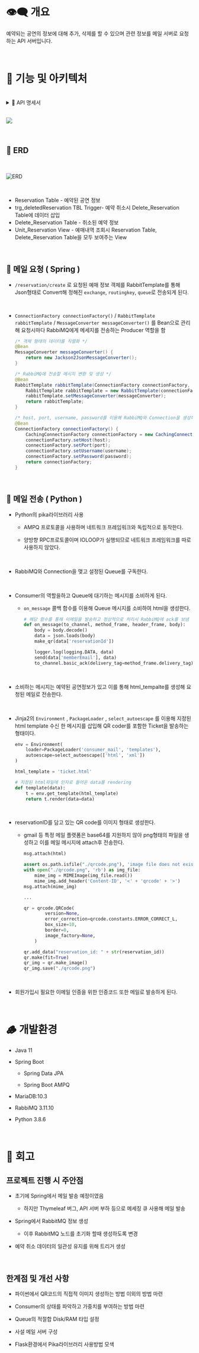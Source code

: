 # 👁️‍🗨️ 개요

예약되는 공연의 정보에 대해 추가, 삭제를 할 수 있으며 관련 정보를 메일 서버로 요청하는 API 서버입니다.

<br>

# 🌆 기능 및 아키텍처

<br>

<details>
<summary> 📝 API 명세서 </summary>
<div markdown="1">       

- [reservation](#reservation)
- [reservationList](#reservationList)
- [reservationInfo](#reservationInfo)
- [deleteReservation](#deleteReservation)


## reservation
결제한 공연의 예매 공연정보를 생성

<br>

### URL

- POST `/reservation/create`
- Headers
    - Authorization: login token

### 요청 예시

```json
{
    "performanceId": "PF132236",
    "performanceTitle": "오페라 유령3",
	"reservationTicketCount": 2,
	"reservationDate": "2023-01-15",
	"reservationTime": "18:30",
	"reservationPrice": 100000,
	"reservationPoster": "http://www.kopis.or.kr/upload/pfmPoster/PF_PF209894_230117_133614.gif",
    "memberEmail": "yn15@naver.com"
}
```

### 응답 예시

- ✅ 성공

    ```json
    {
        "code": 200,
        "description": "성공"
    }
    ```

<br>

- ⚠️ 실패
    
    ```json
    {
        "code": 500,
        "description": "Rabbitmq와 통신 할 수 없습니다."
    }
    ```

## reservationList
유저가 예매한 내역 목록을 조회

<br>

### URL

- GET `/reservation/lists`
- Headers
    - Authorization: login token


### 응답 예시

- ✅ 성공

    ```json
    {
        "code": 200,
        "description": "성공",
        "data": [
            {
                "reservationId": 17,
                "reservationTicketCount": 2,
                "performanceTitle": "오페라 유령2",
                "reservationDate": "2023-01-15",
                "reservationTime": "18:30",
                "reservationPrice": 100000,
                "reservationTotalPrice": 200000,
                "reservationPoster": "http://www.kopis.or.kr/upload/pfmPoster/PF_PF209894_230117_133614.gif",
                "reservationDeleted": "N",
                "reservationCreateAt": "2023-03-14T17:37:10"
            },...
        ]
    }
    ```

<br>

- 실패
    - ⚠️ 조회 데이터 없음
        ```json
        {
            "code": 202,
            "description": "예약 정보가 없습니다."
        }
        ```

## reservationInfo
예매 목록 중에서 선택한 예매 내역의 상세 정보 조회

<br>

### URL

- GET `/reservation/list/:rsv_id`
- Headers
    - Authorization: login token

### 응답 예시

- ✅ 성공

    ```json
    {
        "code": 200,
		"description": "성공",
        "data": {
            "reservationId": 1,
            "reservationTicketCount": 2,
            "performanceTitle": "오페라 유령",
            "reservationDate": "2023-01-15",
            "reservationTime": "18:30",
            "reservationPrice": 100000,
            "reservationTotalPrice": 200000,
            "reservationPoster": "http://www.kopis.or.kr/upload/pfmPoster/PF_PF209894_230117_133614.gif",
            "reservationDeleted": "N",
            "reservationCreateAt": "2023-02-28T11:27:57"
        }
    }
    ```

<br>

- 실패
    - ⚠️ 조회 데이터 없음
    ```json
    {
        "code": 202,
        "description": "예약 정보가 없습니다."
    }
    ```


## deleteReservation
상세 예매 내역에서 예매 취소 버튼을 통해 정보 삭제

<br>

### URL

- DELETE `/reservation/delete/:rsv_id`
- Headers
    - Authorization: login token

### 응답 예시

- ✅ 성공

    ```json
    {
        "code": 200,
        "description": "성공"
    }
    ```

</div>
</details>

<br>

![](https://user-images.githubusercontent.com/80504636/231212263-da43c169-c98e-4a56-92a4-edd3d87c7e2b.png)

<br>

## 💽 ERD

<br>

![ERD](https://user-images.githubusercontent.com/68692931/231386438-ec59c3f7-b69b-4af3-bf90-2b94826297e9.png)

<br>

- Reservation Table - 예약된 공연 정보
- trg_deletedReservation TBL Trigger- 예약 취소시 Delete_Reservation Table에 데이터 삽입
- Delete_Reservation Table - 취소된 예약 정보
- Unit_Reservation View - 예매내역 조회시 Reservation Table, Delete_Reservation Table을 모두 보여주는 View

<br>

## 📧 메일 요청 ( Spring )

- `/reservation/create` 로 요청된 예매 정보 객체를 RabbitTemplate를 통해 Json형태로 Convert해 정해진 `exchange`, `routingkey`, `queue`로 전송되게 된다.

<br>

- `ConnectionFactory connectionFactory()` / `RabbitTemplate rabbitTemplate` / `MessageConverter messageConverter()` 를 Bean으로 관리해 요청시마다 RabbiMQ에게 메세지를 전송하는 Producer 역할을 함

    ```java
    /* 객체 형태의 데이터를 직렬화 */
    @Bean
    MessageConverter messageConverter() {
        return new Jackson2JsonMessageConverter();
    }

    /* RabbiMQ에 전송할 메시지 변환 및 생성 */
    @Bean
    RabbitTemplate rabbitTemplate(ConnectionFactory connectionFactory, MessageConverter messageConverter) {
        RabbitTemplate rabbitTemplate = new RabbitTemplate(connectionFactory);
        rabbitTemplate.setMessageConverter(messageConverter);
        return rabbitTemplate;
    }

    /* host, port, username, password를 이용해 RabbiMQ와 Connection을 생성하는 Bean*/
    @Bean
    ConnectionFactory connectionFactory() {
        CachingConnectionFactory connectionFactory = new CachingConnectionFactory();
        connectionFactory.setHost(host);
        connectionFactory.setPort(port);
        connectionFactory.setUsername(username);
        connectionFactory.setPassword(password);
        return connectionFactory;
    }

    ```
<br>

## 📮 메일 전송 ( Python )

- Python의 pika라이브러리 사용
    - AMPQ 프로토콜을 사용하며 네트워크 프레임워크와 독립적으로 동작한다.

    - 양방향 RPC프로토콜이며 IOLOOP가 실행되므로 네트워크 프레임워크를 따로 사용하지 않았다.
    
    <br>

- RabbiMQ와 Connection을 맺고 설정된 Queue를 구독한다.

<br>

- Consumer의 역할을하고 Queue에 대기하는 메시지를 소비하게 된다.
    - `on_message` 콜백 함수를 이용해 Queue 메시지를 소비하여 html을 생성한다.
    
        ```python
        # 해당 함수를 통해 이메일을 발송하고 정상적으로 처리시 RabbiMQ에 ack를 보냄
        def on_message(to_channel, method_frame, header_frame, body):
            body = body.decode()
            data = json.loads(body)
            make_qr(data['reservationId'])
        
            logger.log(logging.DATA, data)
            send(data['memberEmail'], data)
            to_channel.basic_ack(delivery_tag=method_frame.delivery_tag)
        ```
    <br>
    
- 소비하는 메시지는 예약된 공연정보가 있고 이를 통해 html_tempalte를 생성해 요청된 메일로 전송한다.

<br>

- Jinja2의 `Environment` , `PackageLoader` , `select_autoescape` 를 이용해 지정된 html template 수신 한 메시지를 삽입해 QR coder를 포함한 Ticket을 발송하는 형태이다.
    
    ```python
    env = Environment(
        loader=PackageLoader('consumer_mail', 'templates'),
        autoescape=select_autoescape(['html', 'xml'])
    )
    
    html_template = 'ticket.html'
    
    # 지정된 html파일에 인자로 들어온 data를 rendering
    def template(data):
        t = env.get_template(html_template)
        return t.render(data=data)
    ```

<br>
    
- reservationID를 담고 있는 QR code를 이미지 형태로 생성한다.
    
    - gmail 등 특정 메일 플랫폼은 base64를 지원하지 않아 png형태의 파일을 생성하고 이를 메일 메시지에 attach후 전송한다.
    
        ```python
        msg.attach(html)
        
        assert os.path.isfile("./qrcode.png"), 'image file does not exist.'
        with open("./qrcode.png", 'rb') as img_file:
            mime_img = MIMEImage(img_file.read())
            mime_img.add_header('Content-ID', '<' + 'qrcode' + '>')
        msg.attach(mime_img)
        
        ...
        
        qr = qrcode.QRCode(
                version=None,
                error_correction=qrcode.constants.ERROR_CORRECT_L,
                box_size=10,
                border=0,
                image_factory=None,
            )
        
        qr.add_data("reservation_id: " + str(reservation_id))
        qr.make(fit=True)
        qr_img = qr.make_image()
        qr_img.save("./qrcode.png")
        ```
    
<br>

- 회원가입시 필요한 이메일 인증을 위한 인증코드 또한 메일로 발송하게 된다.

<br>

# 🪵 개발환경

- Java 11

- Spring Boot
    - Spring Data JPA
    
    - Spring Boot AMPQ

- MariaDB:10.3

- RabbiMQ 3.11.10

- Python 3.8.6

<br>


# 💬 회고

## 프로젝트 진행 시 주안점

- 초기에 Spring에서 메일 발송 예정이였음
    - 하지만 Thymeleaf 버그, API 서버 부하 등으로 메세징 큐 사용해 메일 발송

- Spring에서 RabbitMQ 정보 생성
    - 이후 RabbitMQ 노드를 초기화 할때 생성하도록 변경

- 예약 취소 데이터의 일관성 유지를 위해 트리거 생성

<br>

## 한계점 및 개선 사항

- 파이썬에서 QR코드의 직접적 이미지 생성하는 방법 이외의 방법 마련

- Consumer의 상태를 파악하고 가중치를 부여하는 방법 마련

- Queue의 적절합 Disk/RAM 타입 설정

- 사설 메일 서버 구성

- Flask환경에서 Pika라이브러리 사용방법 모색
